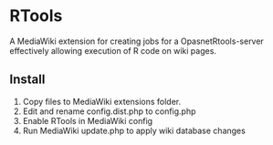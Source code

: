# RTools

A MediaWiki extension for creating jobs for a OpasnetRtools-server effectively allowing execution of R code on wiki pages.

## Install

1. Copy files to MediaWiki extensions folder.
2. Edit and rename config.dist.php to config.php
3. Enable RTools in MediaWiki config
4. Run MediaWiki update.php to apply wiki database changes